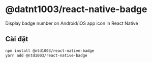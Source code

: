 # @datnt1003/react-native-badge

Display badge number on Android/iOS app icon in React Native

## Cài đặt

```bash
npm install @ntd1003/react-native-badge
yarn add @ntd1003/react-native-badge
```
